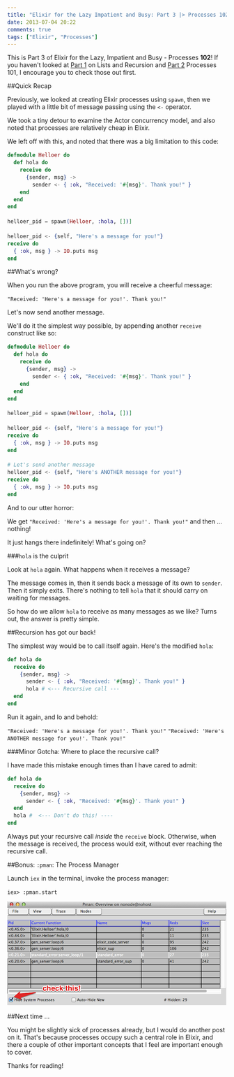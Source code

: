 ```yaml
---
title: "Elixir for the Lazy Impatient and Busy: Part 3 |> Processes 102"
date: 2013-07-04 20:22
comments: true
tags: ["Elixir", "Processes"]
---
```


This is Part 3 of Elixir for the Lazy, Impatient and Busy - Processes __102__! If you haven't looked at [Part 1](blog/2013/06/13/elixir-for-the-lazy-impatient-and-busy-lists-and-recursion/) on Lists and Recursion and [Part 2](blog/2013/06/25/elixir-for-the-lazy-impatient-and-busy-part-2-processes-101/) Processes 101, I encourage you to check those out first.

##Quick Recap

Previously, we looked at creating Elixir processes using `spawn`, then we played with a little bit of message passing using the `<-` operator. 

We took a tiny detour to examine the Actor concurrency model, and also noted that processes are relatively cheap in Elixir.

We left off with this, and noted that there was a big limitation to this code:

```elixir
defmodule Helloer do
  def hola do
    receive do
      {sender, msg} ->
        sender <- { :ok, "Received: '#{msg}'. Thank you!" }
    end
  end
end

helloer_pid = spawn(Helloer, :hola, [])]

helloer_pid <- {self, "Here's a message for you!"}
receive do
  { :ok, msg } -> IO.puts msg
end
```

##What's wrong?

When you run the above program, you will receive a cheerful message: 

`"Received: 'Here's a message for you!'. Thank you!"`

Let's now send another message. 

We'll do it the simplest way possible, by appending another `receive` construct like so:

```elixir
defmodule Helloer do
  def hola do
    receive do
      {sender, msg} ->
        sender <- { :ok, "Received: '#{msg}'. Thank you!" }
    end
  end
end

helloer_pid = spawn(Helloer, :hola, [])]

helloer_pid <- {self, "Here's a message for you!"}
receive do
  { :ok, msg } -> IO.puts msg
end

# Let's send another message
helloer_pid <- {self, "Here's ANOTHER message for you!"}
receive do
  { :ok, msg } -> IO.puts msg
end
```

And to our utter horror: 

We get `"Received: 'Here's a message for you!'. Thank you!"` and then … nothing! 

It just hangs there indefinitely! What's going on?

###`hola` is the culprit

Look at `hola` again. What happens when it receives a message? 

The message comes in, then it sends back a message of its own to `sender`. Then it simply exits. There's nothing to tell `hola` that it should carry on waiting for messages.

So how do we allow `hola` to receive as many messages as we like? Turns out, the answer is pretty simple.

##Recursion has got our back!

The simplest way would be to call itself again. Here's the modified `hola`:

```elixir
def hola do
  receive do
    {sender, msg} ->
      sender <- { :ok, "Received: '#{msg}'. Thank you!" }
      hola # <--- Recursive call ---
  end
end
```

Run it again, and lo and behold:

`"Received: 'Here's a message for you!'. Thank you!"`
`"Received: 'Here's ANOTHER message for you!'. Thank you!"`

###Minor Gotcha: Where to place the recursive call?

I have made this mistake enough times than I have cared to admit:

```elixir
def hola do
  receive do
    {sender, msg} ->
      sender <- { :ok, "Received: '#{msg}'. Thank you!" }
  end
  hola #  <--- Don't do this! ----
end
```

Always put your recursive call _inside_ the `receive` block. Otherwise, when the message is received, the process would exit, without ever reaching the recursive call. 

##Bonus: `:pman`: The Process Manager

Launch `iex` in the terminal, invoke the process manager:

`iex> :pman.start`

![](/images/pman.png)

##Next time …

You might be slightly sick of processes already, but I would do another post on it. That's because processes occupy such a central role in Elixir, and there a couple of other important concepts that I feel are important enough to cover.

Thanks for reading!
